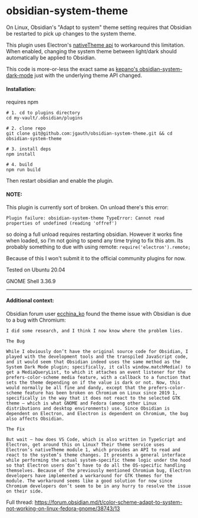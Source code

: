 # obsidian-system-theme

On Linux, Obsidian's "Adapt to system" theme setting requires that Obsidian be restarted to pick up changes to the system theme.

This plugin uses Electron's [nativeTheme api](https://www.electronjs.org/docs/latest/api/native-theme) to workaround this limitation. When enabled, changing the system theme between light/dark should automatically be applied to Obsidian.

This code is more-or-less the exact same as [kepano's obsidian-system-dark-mode](https://github.com/kepano/obsidian-system-dark-mode) just with the underlying theme API changed.


#### Installation:
requires npm

```
# 1. cd to plugins directory
cd my-vault/.obsidian/plugins

# 2. clone repo
git clone git@github.com:jgauth/obsidian-system-theme.git && cd obsidian-system-theme

# 3. install deps
npm install

# 4. build
npm run build
```
Then restart obsidian and enable the plugin.

#### NOTE:
This plugin is currently sort of broken. On unload there's this error:
```
Plugin failure: obsidian-system-theme TypeError: Cannot read properties of undefined (reading 'offref')
```
so doing a full unload requires restarting obsidian. However it works fine when loaded, so I'm not going to spend any time trying to fix this atm. Its probably something to due with using remote: `require('electron').remote;`

Because of this I won't submit it to the official community plugins for now.

Tested on Ubuntu 20.04

GNOME Shell 3.36.9

----

#### Additional context:

Obsidian forum user [ecchina_ko](https://forum.obsidian.md/u/ecchina_ko) found the theme issue with Obsidian is due to a bug with Chromium:
```
I did some research, and I think I now know where the problem lies.

The Bug

While I obviously don’t have the original source code for Obsidian, I played with the development tools and the transpiled JavaScript code, and it would seem that Obsidian indeed uses the same method as the System Dark Mode plugin; specifically, it calls window.matchMedia() to get a MediaQueryList, to which it attaches an event listener for the prefers-color-scheme media feature, with a callback to a function that sets the theme depending on if the value is dark or not. Now, this would normally be all fine and dandy, except that the prefers-color-scheme feature has been broken on Chromium on Linux since 2019 1, specifically in the way that it does not react to the selected GTK theme – which is what GNOME and Fedora (among other Linux distributions and desktop environments) use. Since Obsidian is dependent on Electron, and Electron is dependent on Chromium, the bug also affects Obsidian.

The Fix

But wait – how does VS Code, which is also written in TypeScript and Electron, get around this on Linux? Their theme service uses Electron’s nativeTheme module 1, which provides an API to read and react to the system’s theme changes. It presents a general interface while performing the actual system-specific theme logic under the hood so that Electron users don’t have to do all the OS-specific handling themselves. Because of the previously mentioned Chromium bug, Electron developers have implemented a workaround for GTK themes for the module. The workaround seems like a good solution for now since Chromium developers don’t seem to be in any hurry to resolve the issue on their side.
```
Full thread: https://forum.obsidian.md/t/color-scheme-adapt-to-system-not-working-on-linux-fedora-gnome/38743/13
